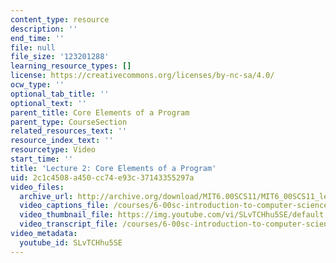 ```yaml
---
content_type: resource
description: ''
end_time: ''
file: null
file_size: '123201288'
learning_resource_types: []
license: https://creativecommons.org/licenses/by-nc-sa/4.0/
ocw_type: ''
optional_tab_title: ''
optional_text: ''
parent_title: Core Elements of a Program
parent_type: CourseSection
related_resources_text: ''
resource_index_text: ''
resourcetype: Video
start_time: ''
title: 'Lecture 2: Core Elements of a Program'
uid: 2c1c4508-a450-cc74-e93c-37143355297a
video_files:
  archive_url: http://archive.org/download/MIT6.00SCS11/MIT6_00SCS11_lec02_300k.mp4
  video_captions_file: /courses/6-00sc-introduction-to-computer-science-and-programming-spring-2011/f2990d3b898e58d9a7cf3a419376f9e6_SLvTCHhu5SE.vtt
  video_thumbnail_file: https://img.youtube.com/vi/SLvTCHhu5SE/default.jpg
  video_transcript_file: /courses/6-00sc-introduction-to-computer-science-and-programming-spring-2011/85fe538055838896f266a9c2a59d2ada_SLvTCHhu5SE.pdf
video_metadata:
  youtube_id: SLvTCHhu5SE
---
```

